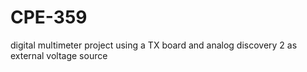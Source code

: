 # CPE-359

digital multimeter project using a TX board and analog discovery 2 as external voltage source
